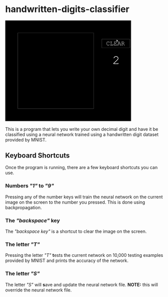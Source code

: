 # handwritten-digits-classifier

<img src="Handwritten_Digits_Demo.gif" width="400" alt="Program Demo">

This is a program that lets you write your own decimal digit and have it be classified using a neural network trained using a handwritten digit dataset provided by MNIST.

## Keyboard Shortcuts
Once the program is running, there are a few keyboard shortcuts you can use.
### Numbers *"1"* to *"9"*
Pressing any of the number keys will train the neural network on the current image on the screen to the number you pressed. This is done using backpropagation.

### The *"backspace"* key
The *"backspace key"* is a shortcut to clear the image on the screen.

### The letter *"T"*
Pressing the letter *"T"* **t**ests the current network on 10,000 testing examples provided by MNIST and prints the accuracy of the network.

### The letter *"S"*
The letter *"S"* will **s**ave and update the neural network file.
**NOTE:** this will override the neural network file.
